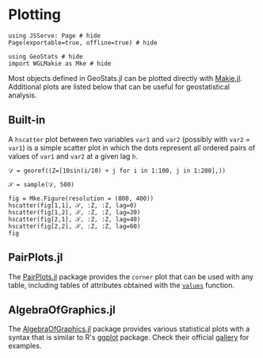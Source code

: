 # Plotting

```@example plots
using JSServe: Page # hide
Page(exportable=true, offline=true) # hide

using GeoStats # hide
import WGLMakie as Mke # hide
```

Most objects defined in GeoStats.jl can be plotted directly with
[Makie.jl](https://github.com/MakieOrg/Makie.jl).  Additional plots
are listed below that can be useful for geostatistical analysis.

## Built-in

A `hscatter` plot between two variables `var1` and `var2` (possibly
with `var2` = `var1`) is a simple scatter plot in which the dots
represent all ordered pairs of values of `var1` and `var2` at a
given lag `h`.

```@example plots
𝒟 = georef((Z=[10sin(i/10) + j for i in 1:100, j in 1:200],))

𝒮 = sample(𝒟, 500)

fig = Mke.Figure(resolution = (800, 400))
hscatter(fig[1,1], 𝒮, :Z, :Z, lag=0)
hscatter(fig[1,2], 𝒮, :Z, :Z, lag=20)
hscatter(fig[2,1], 𝒮, :Z, :Z, lag=40)
hscatter(fig[2,2], 𝒮, :Z, :Z, lag=60)
fig
```

## PairPlots.jl

The [PairPlots.jl](https://github.com/sefffal/PairPlots.jl) package
provides the `corner` plot that can be used with any table, including
tables of attributes obtained with the [`values`](@ref) function.

## AlgebraOfGraphics.jl

The [AlgebraOfGraphics.jl](https://github.com/MakieOrg/AlgebraOfGraphics.jl)
package provides various statistical plots with a syntax that is similar to
R's [ggplot](https://ggplot2.tidyverse.org) package. Check their official
[gallery](https://aog.makie.org/stable/gallery) for examples.
